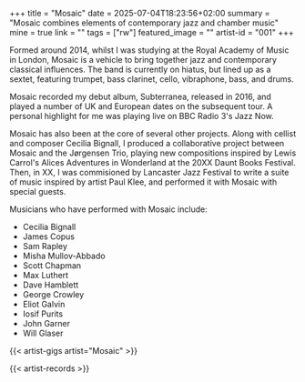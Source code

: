 +++
title = "Mosaic"
date = 2025-07-04T18:23:56+02:00
summary = "Mosaic combines elements of contemporary jazz and chamber music"
mine = true
link = ""
tags = ["rw"]
featured_image = ""
artist-id = "001"
+++

Formed around 2014, whilst I was studying at the Royal Academy of Music in London, Mosaic is a vehicle to bring together jazz and contemporary classical influences. The band is currently on hiatus, but lined up as a sextet, featuring trumpet, bass clarinet, cello, vibraphone, bass, and drums. 

Mosaic recorded my debut album, Subterranea, released in 2016, and played a number of UK and European dates on the subsequent tour. A personal highlight for me was playing live on BBC Radio 3's Jazz Now.

Mosaic has also been at the core of several other projects. Along with cellist and composer Cecilia Bignall, I produced a collaborative project between Mosaic and the Jørgensen Trio, playing new compositions inspired by Lewis Carrol's Alices Adventures in Wonderland at the 20XX Daunt Books Festival. Then, in XX, I was commisioned by Lancaster Jazz Festival to write a suite of music inspired by artist Paul Klee, and performed it with Mosaic with special guests.

Musicians who have performed with Mosaic include:
- Cecilia Bignall
- James Copus
- Sam Rapley
- Misha Mullov-Abbado
- Scott Chapman
- Max Luthert
- Dave Hamblett
- George Crowley
- Eliot Galvin
- Iosif Purits
- John Garner
- Will Glaser

{{< artist-gigs artist="Mosaic" >}}

{{< artist-records >}}